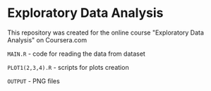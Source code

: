 # Exploratory Data Analysis

This repository was created for the online course "Exploratory Data Analysis" on Coursera.com

`MAIN.R` - code for reading the data from dataset

`PLOT1(2,3,4).R` - scripts for plots creation

`OUTPUT`  - PNG files
